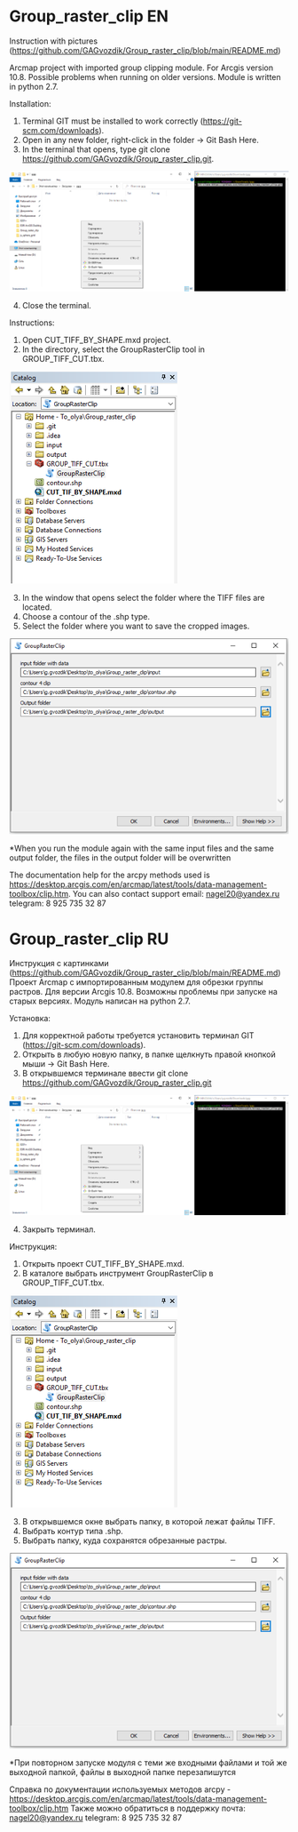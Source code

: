 # Group_raster_clip EN
Instruction with pictures (https://github.com/GAGvozdik/Group_raster_clip/blob/main/README.md)

Arcmap project with imported group clipping module. 
For Arcgis version 10.8. Possible problems when running on older versions. Module is written in python 2.7.

Installation:
1. Terminal GIT must be installed to work correctly (https://git-scm.com/downloads). 
2. Open in any new folder, right-click in the folder -> Git Bash Here.
3. In the terminal that opens, type git clone https://github.com/GAGvozdik/Group_raster_clip.git.

![Illustration 0](https://github.com/GAGvozdik/Group_raster_clip/blob/main/img/instruction0.png)

4. Close the terminal.

Instructions:
1. Open CUT_TIFF_BY_SHAPE.mxd project.
2. In the directory, select the GroupRasterClip tool in GROUP_TIFF_CUT.tbx.

![Illustration 1](https://github.com/GAGvozdik/Group_raster_clip/blob/main/img/instruction1.PNG)

3. In the window that opens select the folder where the TIFF files are located.
4. Choose a contour of the .shp type.
5. Select the folder where you want to save the cropped images.

![Illustration 1](https://github.com/GAGvozdik/Group_raster_clip/blob/main/img/instruction2.PNG)

*When you run the module again with the same input files and the same output folder, the files in the output folder will be overwritten

The documentation help for the arcpy methods used is https://desktop.arcgis.com/en/arcmap/latest/tools/data-management-toolbox/clip.htm.
You can also contact support
email: nagel20@yandex.ru
telegram: 8 925 735 32 87


# Group_raster_clip RU

Инструкция с картинками (https://github.com/GAGvozdik/Group_raster_clip/blob/main/README.md)
Проект Arcmap с импортированным модулем для обрезки группы растров. 
Для версии Arcgis 10.8. Возможны проблемы при запуске на старых версиях. Модуль написан на python 2.7.

Установка:
1. Для корректной работы требуется установить терминал GIT (https://git-scm.com/downloads). 
2. Открыть в любую новую папку, в папке щелкнуть правой кнопкой мыши -> Git Bash Here.
3. В открывшемся терминале ввести git clone https://github.com/GAGvozdik/Group_raster_clip.git

![Illustration 0](https://github.com/GAGvozdik/Group_raster_clip/blob/main/img/instruction0.png)

4. Закрыть терминал.
  
Инструкция:
1. Открыть проект CUT_TIFF_BY_SHAPE.mxd.
2. В каталоге выбрать инструмент GroupRasterClip в GROUP_TIFF_CUT.tbx.

![Illustration 1](https://github.com/GAGvozdik/Group_raster_clip/blob/main/img/instruction1.PNG)

3. В открывшемся окне выбрать папку, в которой лежат файлы TIFF.
4. Выбрать контур типа .shp.
5. Выбрать папку, куда сохранятся обрезанные растры.

![Illustration 1](https://github.com/GAGvozdik/Group_raster_clip/blob/main/img/instruction2.PNG)

*При повторном запуске модуля с теми же входными файлами и той же выходной папкой, файлы в выходной папке перезапишутся

Cправка по документации используемых методов arcpy - https://desktop.arcgis.com/en/arcmap/latest/tools/data-management-toolbox/clip.htm
Также можно обратиться в поддержку
почта: nagel20@yandex.ru
telegram: 8 925 735 32 87